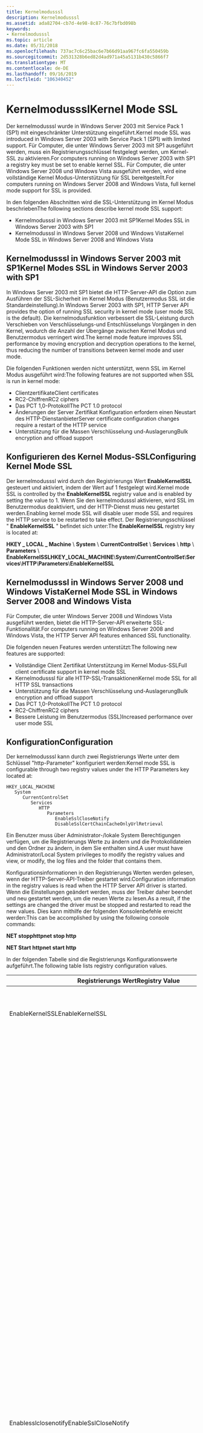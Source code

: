 ```yaml
---
title: Kernelmodusssl
description: Kernelmodusssl
ms.assetid: ada82704-cb7d-4e98-8c87-76c7bfbd098b
keywords:
- Kernelmodusssl
ms.topic: article
ms.date: 05/31/2018
ms.openlocfilehash: 737ac7c6c25bac6e7b66d91aa967fc6fa550459b
ms.sourcegitcommit: 2d531328b6ed82d4ad971a45a5131b430c5866f7
ms.translationtype: MT
ms.contentlocale: de-DE
ms.lasthandoff: 09/16/2019
ms.locfileid: "106340452"
---
```

# <a name="kernel-mode-ssl"></a><span data-ttu-id="bf14d-104">Kernelmodusssl</span><span class="sxs-lookup"><span data-stu-id="bf14d-104">Kernel Mode SSL</span></span>

<span data-ttu-id="bf14d-105">Der kernelmodusssl wurde in Windows Server 2003 mit Service Pack 1 (SP1) mit eingeschränkter Unterstützung eingeführt.</span><span class="sxs-lookup"><span data-stu-id="bf14d-105">Kernel mode SSL was introduced in Windows Server 2003 with Service Pack 1 (SP1) with limited support.</span></span> <span data-ttu-id="bf14d-106">Für Computer, die unter Windows Server 2003 mit SP1 ausgeführt werden, muss ein Registrierungsschlüssel festgelegt werden, um Kernel-SSL zu aktivieren.</span><span class="sxs-lookup"><span data-stu-id="bf14d-106">For computers running on Windows Server 2003 with SP1 a registry key must be set to enable kernel SSL.</span></span> <span data-ttu-id="bf14d-107">Für Computer, die unter Windows Server 2008 und Windows Vista ausgeführt werden, wird eine vollständige Kernel Modus-Unterstützung für SSL bereitgestellt.</span><span class="sxs-lookup"><span data-stu-id="bf14d-107">For computers running on Windows Server 2008 and Windows Vista, full kernel mode support for SSL is provided.</span></span>

<span data-ttu-id="bf14d-108">In den folgenden Abschnitten wird die SSL-Unterstützung im Kernel Modus beschrieben</span><span class="sxs-lookup"><span data-stu-id="bf14d-108">The following sections describe kernel mode SSL support:</span></span>

-   <span data-ttu-id="bf14d-109">Kernelmodusssl in Windows Server 2003 mit SP1</span><span class="sxs-lookup"><span data-stu-id="bf14d-109">Kernel Modes SSL in Windows Server 2003 with SP1</span></span>
-   <span data-ttu-id="bf14d-110">Kernelmodusssl in Windows Server 2008 und Windows Vista</span><span class="sxs-lookup"><span data-stu-id="bf14d-110">Kernel Mode SSL in Windows Server 2008 and Windows Vista</span></span>

## <a name="kernel-modes-ssl-in-windows-server-2003-with-sp1"></a><span data-ttu-id="bf14d-111">Kernelmodusssl in Windows Server 2003 mit SP1</span><span class="sxs-lookup"><span data-stu-id="bf14d-111">Kernel Modes SSL in Windows Server 2003 with SP1</span></span>

<span data-ttu-id="bf14d-112">In Windows Server 2003 mit SP1 bietet die HTTP-Server-API die Option zum Ausführen der SSL-Sicherheit im Kernel Modus (Benutzermodus SSL ist die Standardeinstellung).</span><span class="sxs-lookup"><span data-stu-id="bf14d-112">In Windows Server 2003 with SP1, HTTP Server API provides the option of running SSL security in kernel mode (user mode SSL is the default).</span></span> <span data-ttu-id="bf14d-113">Die kernelmodusfunktion verbessert die SSL-Leistung durch Verschieben von Verschlüsselungs-und Entschlüsselungs Vorgängen in den Kernel, wodurch die Anzahl der Übergänge zwischen Kernel Modus und Benutzermodus verringert wird.</span><span class="sxs-lookup"><span data-stu-id="bf14d-113">The kernel mode feature improves SSL performance by moving encryption and decryption operations to the kernel, thus reducing the number of transitions between kernel mode and user mode.</span></span>

<span data-ttu-id="bf14d-114">Die folgenden Funktionen werden nicht unterstützt, wenn SSL im Kernel Modus ausgeführt wird:</span><span class="sxs-lookup"><span data-stu-id="bf14d-114">The following features are not supported when SSL is run in kernel mode:</span></span>

-   <span data-ttu-id="bf14d-115">Clientzertifikate</span><span class="sxs-lookup"><span data-stu-id="bf14d-115">Client certificates</span></span>
-   <span data-ttu-id="bf14d-116">RC2-Chiffren</span><span class="sxs-lookup"><span data-stu-id="bf14d-116">RC2 ciphers</span></span>
-   <span data-ttu-id="bf14d-117">Das PCT 1,0-Protokoll</span><span class="sxs-lookup"><span data-stu-id="bf14d-117">The PCT 1.0 protocol</span></span>
-   <span data-ttu-id="bf14d-118">Änderungen der Server Zertifikat Konfiguration erfordern einen Neustart des HTTP-Dienstanbieter</span><span class="sxs-lookup"><span data-stu-id="bf14d-118">Server certificate configuration changes require a restart of the HTTP service</span></span>
-   <span data-ttu-id="bf14d-119">Unterstützung für die Massen Verschlüsselung und-Auslagerung</span><span class="sxs-lookup"><span data-stu-id="bf14d-119">Bulk encryption and offload support</span></span>

## <a name="configuring-kernel-mode-ssl"></a><span data-ttu-id="bf14d-120">Konfigurieren des Kernel Modus-SSL</span><span class="sxs-lookup"><span data-stu-id="bf14d-120">Configuring Kernel Mode SSL</span></span>

<span data-ttu-id="bf14d-121">Der kernelmodusssl wird durch den Registrierungs Wert **EnableKernelSSL** gesteuert und aktiviert, indem der Wert auf 1 festgelegt wird.</span><span class="sxs-lookup"><span data-stu-id="bf14d-121">Kernel mode SSL is controlled by the **EnableKernelSSL** registry value and is enabled by setting the value to 1.</span></span> <span data-ttu-id="bf14d-122">Wenn Sie den kernelmodusssl aktivieren, wird SSL im Benutzermodus deaktiviert, und der HTTP-Dienst muss neu gestartet werden.</span><span class="sxs-lookup"><span data-stu-id="bf14d-122">Enabling kernel mode SSL will disable user mode SSL and requires the HTTP service to be restarted to take effect.</span></span> <span data-ttu-id="bf14d-123">Der Registrierungsschlüssel " **EnableKernelSSL** " befindet sich unter:</span><span class="sxs-lookup"><span data-stu-id="bf14d-123">The **EnableKernelSSL** registry key is located at:</span></span>

<span data-ttu-id="bf14d-124">**HKEY \_ LOCAL \_ Machine** \\ **System** \\ **CurrentControlSet** \\ **Services** \\ **http** \\ **Parameters** \\ **EnableKernelSSL**</span><span class="sxs-lookup"><span data-stu-id="bf14d-124">**HKEY\_LOCAL\_MACHINE**\\**System**\\**CurrentControlSet**\\**Services**\\**HTTP**\\**Parameters**\\**EnableKernelSSL**</span></span>

## <a name="kernel-mode-ssl-in-windows-server-2008-and-windows-vista"></a><span data-ttu-id="bf14d-125">Kernelmodusssl in Windows Server 2008 und Windows Vista</span><span class="sxs-lookup"><span data-stu-id="bf14d-125">Kernel Mode SSL in Windows Server 2008 and Windows Vista</span></span>

<span data-ttu-id="bf14d-126">Für Computer, die unter Windows Server 2008 und Windows Vista ausgeführt werden, bietet die HTTP-Server-API erweiterte SSL-Funktionalität.</span><span class="sxs-lookup"><span data-stu-id="bf14d-126">For computers running on Windows Server 2008 and Windows Vista, the HTTP Server API features enhanced SSL functionality.</span></span>

<span data-ttu-id="bf14d-127">Die folgenden neuen Features werden unterstützt:</span><span class="sxs-lookup"><span data-stu-id="bf14d-127">The following new features are supported:</span></span>

-   <span data-ttu-id="bf14d-128">Vollständige Client Zertifikat Unterstützung im Kernel Modus-SSL</span><span class="sxs-lookup"><span data-stu-id="bf14d-128">Full client certificate support in kernel mode SSL</span></span>
-   <span data-ttu-id="bf14d-129">Kernelmodusssl für alle HTTP-SSL-Transaktionen</span><span class="sxs-lookup"><span data-stu-id="bf14d-129">Kernel mode SSL for all HTTP SSL transactions</span></span>
-   <span data-ttu-id="bf14d-130">Unterstützung für die Massen Verschlüsselung und-Auslagerung</span><span class="sxs-lookup"><span data-stu-id="bf14d-130">Bulk encryption and offload support</span></span>
-   <span data-ttu-id="bf14d-131">Das PCT 1,0-Protokoll</span><span class="sxs-lookup"><span data-stu-id="bf14d-131">The PCT 1.0 protocol</span></span>
-   <span data-ttu-id="bf14d-132">RC2-Chiffren</span><span class="sxs-lookup"><span data-stu-id="bf14d-132">RC2 ciphers</span></span>
-   <span data-ttu-id="bf14d-133">Bessere Leistung im Benutzermodus (SSL)</span><span class="sxs-lookup"><span data-stu-id="bf14d-133">Increased performance over user mode SSL</span></span>

## <a name="configuration"></a><span data-ttu-id="bf14d-134">Konfiguration</span><span class="sxs-lookup"><span data-stu-id="bf14d-134">Configuration</span></span>

<span data-ttu-id="bf14d-135">Der kernelmodusssl kann durch zwei Registrierungs Werte unter dem Schlüssel "http-Parameter" konfiguriert werden:</span><span class="sxs-lookup"><span data-stu-id="bf14d-135">Kernel mode SSL is configurable through two registry values under the HTTP Parameters key located at:</span></span>

```
HKEY_LOCAL_MACHINE
   System
      CurrentControlSet
         Services
            HTTP
               Parameters
                  EnableSslCloseNotify
                  DisableSslCertChainCacheOnlyUrlRetrieval
```

<span data-ttu-id="bf14d-136">Ein Benutzer muss über Administrator-/lokale System Berechtigungen verfügen, um die Registrierungs Werte zu ändern und die Protokolldateien und den Ordner zu ändern, in dem Sie enthalten sind.</span><span class="sxs-lookup"><span data-stu-id="bf14d-136">A user must have Administrator/Local System privileges to modify the registry values and view, or modify, the log files and the folder that contains them.</span></span>

<span data-ttu-id="bf14d-137">Konfigurationsinformationen in den Registrierungs Werten werden gelesen, wenn der HTTP-Server-API-Treiber gestartet wird.</span><span class="sxs-lookup"><span data-stu-id="bf14d-137">Configuration information in the registry values is read when the HTTP Server API driver is started.</span></span> <span data-ttu-id="bf14d-138">Wenn die Einstellungen geändert werden, muss der Treiber daher beendet und neu gestartet werden, um die neuen Werte zu lesen.</span><span class="sxs-lookup"><span data-stu-id="bf14d-138">As a result, if the settings are changed the driver must be stopped and restarted to read the new values.</span></span> <span data-ttu-id="bf14d-139">Dies kann mithilfe der folgenden Konsolenbefehle erreicht werden:</span><span class="sxs-lookup"><span data-stu-id="bf14d-139">This can be accomplished by using the following console commands:</span></span>

<span data-ttu-id="bf14d-140">**NET stopphttp**</span><span class="sxs-lookup"><span data-stu-id="bf14d-140">**net stop http**</span></span>

<span data-ttu-id="bf14d-141">**NET Start http**</span><span class="sxs-lookup"><span data-stu-id="bf14d-141">**net start http**</span></span>

<span data-ttu-id="bf14d-142">In der folgenden Tabelle sind die Registrierungs Konfigurationswerte aufgeführt.</span><span class="sxs-lookup"><span data-stu-id="bf14d-142">The following table lists registry configuration values.</span></span>



<table>
<colgroup>
<col style="width: 50%" />
<col style="width: 50%" />
</colgroup>
<thead>
<tr class="header">
<th><span data-ttu-id="bf14d-143">Registrierungs Wert</span><span class="sxs-lookup"><span data-stu-id="bf14d-143">Registry Value</span></span></th>
<th><span data-ttu-id="bf14d-144">BESCHREIBUNG</span><span class="sxs-lookup"><span data-stu-id="bf14d-144">Description</span></span></th>
</tr>
</thead>
<tbody>
<tr class="odd">
<td><span data-ttu-id="bf14d-145">EnableKernelSSL</span><span class="sxs-lookup"><span data-stu-id="bf14d-145">EnableKernelSSL</span></span></td>
<td><span data-ttu-id="bf14d-146"><strong>Windows Server 2008 und Windows Vista:</strong> Dieser Registrierungs Wert ist veraltet.</span><span class="sxs-lookup"><span data-stu-id="bf14d-146"><strong>Windows Server 2008 and Windows Vista:</strong> This registry value is obsolete.</span></span><br/></td>
</tr>
<tr class="even">
<td><span data-ttu-id="bf14d-147">Enablesslclosenotify</span><span class="sxs-lookup"><span data-stu-id="bf14d-147">EnableSslCloseNotify</span></span></td>
<td><span data-ttu-id="bf14d-148">Ein <strong>DWORD</strong> -Wert, der auf <strong>true</strong> festgelegt ist, um close-notify zu aktivieren, oder <strong>false</strong> , um die Anforderung für die schließende Benachrichtigung zu deaktivieren.</span><span class="sxs-lookup"><span data-stu-id="bf14d-148">A <strong>DWORD</strong> value that is set to <strong>TRUE</strong> to enable close-notify, or <strong>FALSE</strong> to disable the close-notify requirement.</span></span> <span data-ttu-id="bf14d-149">Close-Notify ist standardmäßig deaktiviert.</span><span class="sxs-lookup"><span data-stu-id="bf14d-149">Close-notify is disabled by default.</span></span><br/> <span data-ttu-id="bf14d-150">Wenn Close-notify aktiviert ist, muss die Client Anwendung vor dem Schließen von TCP-Verbindungen eine Nachricht mit dem Schluss benachrichtigen senden.</span><span class="sxs-lookup"><span data-stu-id="bf14d-150">When close-notify is enabled, the client application is required to send a close-notify message before closing TCP connections.</span></span> <span data-ttu-id="bf14d-151">Die HTTP-Server-API sendet vor dem Schließen der Verbindung auch eine schließende Benachrichtigung.</span><span class="sxs-lookup"><span data-stu-id="bf14d-151">The HTTP Server API also sends a close-notify before closing the connection.</span></span><br/> <span data-ttu-id="bf14d-152">Wenn Close-notify aktiviert ist und der Client eine Nachricht mit der Meldung "Close-notify" sendet, wird die SSL-Sitzung von der HTTP-Server-API bei zukünftigen Verbindungen mit dem Client wieder verwendet.</span><span class="sxs-lookup"><span data-stu-id="bf14d-152">When close-notify is enabled, and the client sends a close-notify message, the HTTP Server API will reuse the SSL session on future connections to the client.</span></span> <span data-ttu-id="bf14d-153">Wenn der Client keine close-notify-Benachrichtigung sendet, wird die gleiche SSL-Sitzung von der HTTP-Server-API bei zukünftigen Verbindungen nicht wieder verwendet.</span><span class="sxs-lookup"><span data-stu-id="bf14d-153">If the client does not send a close-notify, the HTTP Server API will not reuse the same SSL session on future connections.</span></span> <span data-ttu-id="bf14d-154">Daher wird ein vollständiger SSL-Handshake für die neue Verbindung ausgelöst, wodurch die Leistung reduziert wird.</span><span class="sxs-lookup"><span data-stu-id="bf14d-154">Thus, a full SSL handshake is triggered on the new connection thereby reducing performance.</span></span> <br/>
<blockquote>
[!Note]<br />
<span data-ttu-id="bf14d-155">Durch das Aktivieren von Close-notify werden abschneidender Angriffe gegen die HTTPS-Anforderungen und-Antworten minimiert.</span><span class="sxs-lookup"><span data-stu-id="bf14d-155">Enabling close-notify helps mitigate truncation attacks against the HTTPS requests and responses.</span></span>
</blockquote>
<br/> <br/> <span data-ttu-id="bf14d-156">Wenn Close-notify deaktiviert ist, wird die SSL-Sitzung von der HTTP-Server-API für zukünftige Verbindungen erneut verwendet.</span><span class="sxs-lookup"><span data-stu-id="bf14d-156">When close-notify is disabled, the HTTP Server API reuses the SSL session for future connections.</span></span><br/></td>
</tr>
<tr class="odd">
<td><span data-ttu-id="bf14d-157">Disablesslcertchaincacheonlyurlretrieval</span><span class="sxs-lookup"><span data-stu-id="bf14d-157">DisableSslCertChainCacheOnlyUrlRetrieval</span></span></td>
<td><span data-ttu-id="bf14d-158">Ein <strong>DWORD</strong> -Wert, der auf " <strong>true</strong> " festgelegt ist, damit die HTTP-Server-API zwischen Zertifikate aus dem Internet oder dem lokalen Speicher abrufen kann, oder " <strong>false</strong> ", um nur zwischen Zertifikate aus dem lokalen Speicher abzurufen.</span><span class="sxs-lookup"><span data-stu-id="bf14d-158">A <strong>DWORD</strong> value that is set to <strong>TRUE</strong> to enable the HTTP Server API to retrieve intermediate certificates from either the Internet, or the local store, or <strong>FALSE</strong> to retrieve intermediate certificates from the local store only.</span></span> <span data-ttu-id="bf14d-159">Der Standard Registrierungs Wert ist <strong>false</strong>.</span><span class="sxs-lookup"><span data-stu-id="bf14d-159">The default registry value is <strong>FALSE</strong>.</span></span><br/> <span data-ttu-id="bf14d-160">Standardmäßig erstellt die HTTP-Server-API eine Client Zertifikat Kette, indem die zwischen Zertifikate aus dem zwischen Zertifizierungsstellen-Speicher unter dem lokalen Computer Konto abgerufen werden.</span><span class="sxs-lookup"><span data-stu-id="bf14d-160">By default, the HTTP Server API builds a client certificate chain by retrieving the intermediate certificates from the Intermediate Certificate Authority store under the local machine account.</span></span> <span data-ttu-id="bf14d-161">Wenn dieser Wert auf <strong>true</strong> festgelegt wird, kann die HTTP-Server-API die zwischen Zertifikate nicht nur aus dem lokalen Speicher abrufen, sondern auch von der zwischen Zertifizierungsstelle im Internet.</span><span class="sxs-lookup"><span data-stu-id="bf14d-161">Setting this value to <strong>TRUE</strong> enables the HTTP Server API to retrieve the intermediate certificates not only from the local store, but also from the Intermediate Certificate Authority on the Internet.</span></span><br/></td>
</tr>
</tbody>
</table>



 

 

 





